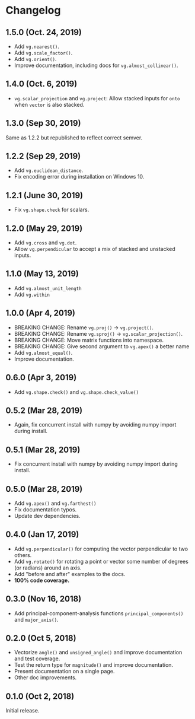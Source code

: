 Changelog
=========

## 1.5.0 (Oct. 24, 2019)

- Add `vg.nearest()`.
- Add `vg.scale_factor()`.
- Add `vg.orient()`.
- Improve documentation, including docs for `vg.almost_collinear()`.

## 1.4.0 (Oct. 6, 2019)

- `vg.scalar_projection` and `vg.project`: Allow stacked inputs for `onto` when
  `vector` is also stacked.

## 1.3.0 (Sep 30, 2019)

Same as 1.2.2 but republished to reflect correct semver.

## 1.2.2 (Sep 29, 2019)

- Add `vg.euclidean_distance`.
- Fix encoding error during installation on Windows 10.

## 1.2.1 (June 30, 2019)

- Fix `vg.shape.check` for scalars.

## 1.2.0 (May 29, 2019)

- Add `vg.cross` and `vg.dot`.
- Allow `vg.perpendicular` to accept a mix of stacked and unstacked inputs.

## 1.1.0 (May 13, 2019)

- Add `vg.almost_unit_length`
- Add `vg.within`

## 1.0.0 (Apr 4, 2019)

- BREAKING CHANGE: Rename `vg.proj()` -> `vg.project()`.
- BREAKING CHANGE: Rename `vg.sproj()` -> `vg.scalar_projection()`.
- BREAKING CHANGE: Move matrix functions into namespace.
- BREAKING CHANGE: Give second argument to `vg.apex()` a better name
- Add `vg.almost_equal()`.
- Improve documentation.

## 0.6.0 (Apr 3, 2019)

- Add `vg.shape.check()` and `vg.shape.check_value()`

## 0.5.2 (Mar 28, 2019)

- Again, fix concurrent install with numpy by avoiding numpy import during install.

## 0.5.1 (Mar 28, 2019)

- Fix concurrent install with numpy by avoiding numpy import during install.

## 0.5.0 (Mar 28, 2019)

- Add `vg.apex()` and `vg.farthest()`
- Fix documentation typos.
- Update dev dependencies.


## 0.4.0 (Jan 17, 2019)

- Add `vg.perpendicular()` for computing the vector perpendicular to two
  others.
- Add `vg.rotate()` for rotating a point or vector some number of degrees
  (or radians) around an axis.
- Add "before and after" examples to the docs.
- **100% code coverage.**

## 0.3.0 (Nov 16, 2018)

- Add principal-component-analysis functions `principal_components()` and
  `major_axis()`.


## 0.2.0 (Oct 5, 2018)

- Vectorize `angle()` and `unsigned_angle()` and improve documentation and
  test coverage.
- Test the return type for `magnitude()` and improve documentation.
- Present documentation on a single page.
- Other doc improvements.


## 0.1.0 (Oct 2, 2018)

Initial release.
